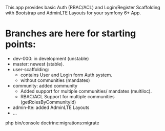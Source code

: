 This app provides basic Auth (RBAC/ACL) and Login/Register Scaffolding with Bootstrap and AdminLTE Layouts for your symfony 6+ App.

# Branches are here for starting points:
- dev-000: in development (unstable)
- master: newest (stable).
- user-scaffolding:
  - contains User and Login form Auth system.
  - without communities (mandates)
- community: added community
  - Added support for multiple communities/ mandates (multiloc).
  - RBAC/ACL Support for multiple communities (getRolesByCommunityId)
- admin-lte: added AdminLTE Layouts
- ...

php bin/console doctrine:migrations:migrate